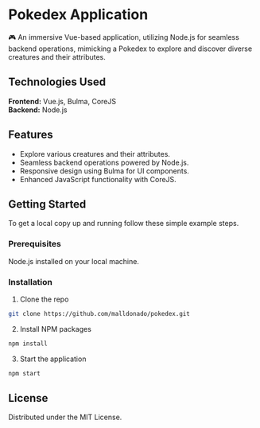 # Pokedex Application

🎮 An immersive Vue-based application, utilizing Node.js for seamless backend operations, mimicking a Pokedex to explore and discover diverse creatures and their attributes.

## Technologies Used

**Frontend:** Vue.js, Bulma, CoreJS  
**Backend:** Node.js

## Features

- Explore various creatures and their attributes.
- Seamless backend operations powered by Node.js.
- Responsive design using Bulma for UI components.
- Enhanced JavaScript functionality with CoreJS.

## Getting Started

To get a local copy up and running follow these simple example steps.

### Prerequisites

Node.js installed on your local machine.

### Installation

1. Clone the repo

```sh
git clone https://github.com/malldonado/pokedex.git
```

2. Install NPM packages

```sh
npm install
```

3. Start the application

```sh
npm start
```

## License

Distributed under the MIT License.
